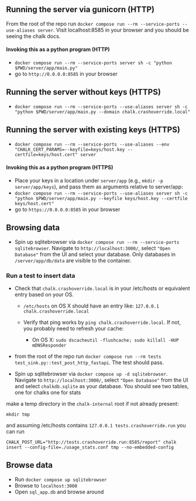 ## Running the server via gunicorn (HTTP)

From the root of the repo run `docker compose run --rm --service-ports --use-aliases server`. Visit
localhost:8585 in your browser and you should be seeing the chalk docs.

#### Invoking this as a python program (HTTP)

- `docker compose run --rm --service-ports server sh -c "python $PWD/server/app/main.py"`
- go to `http://0.0.0.0:8585` in your browser

## Running the server without keys (HTTPS)

- `docker compose run --rm --service-ports --use-aliases server sh -c "python $PWD/server/app/main.py --domain chalk.crashoverride.local"`

## Running the server with existing keys (HTTPS)

- `docker compose run --rm --service-ports --use-aliases --env "CHALK_CERT_PARAMS=--keyfile=keys/host.key --certfile=keys/host.cert" server`

#### Invoking this as a python program (HTTPS)

- Place your keys in a location under `server/app` (e.g., `mkdir -p server/app/keys`), and pass them as arguments
  relative to server/app:
- `docker compose run --rm --service-ports --use-aliases server sh -c "python $PWD/server/app/main.py --keyfile keys/host.key --certfile keys/host.cert"`
- go to `https://0.0.0.0:8585` in your browser

## Browsing data

- Spin up sqlitebrowser via `docker compose run --rm --service-ports sqlitebrowser`. Navigate to
  `http://localhost:3000/`, select `"Open Database"` from the UI and select
  your database. Only databases in `/server/app/db/data` are visible to the
  container.

### Run a test to insert data

- Check that `chalk.crashoverride.local` is in your /etc/hosts or equivalent
  entry based on your OS.

  - `/etc/hosts` on OS X should have an entry like:
    `127.0.0.1 chalk.crashoverride.local`
  - Verify that ping works by `ping chalk.crashoverride.local`. If not, you probably need to refresh your cache:

    - On OS X: `sudo dscacheutil -flushcache; sudo killall -HUP mDNSResponder`

- from the root of the repo run `docker compose run --rm tests test_sink.py::test_post_http_fastapi`.
  The test should pass.

- Spin up sqlitebrowser via `docker compose up -d sqlitebrowser`. Navigate to
  `http://localhost:3000/`, select `"Open Database"` from the UI and select `chalkdb.sqlite` as
  your database. You should see two tables, one for chalks one for stats

make a temp directory in the `chalk-internal` root if not already present:

`mkdir tmp`

and assuming /etc/hosts contains `127.0.0.1 tests.crashoverride.run` you can run

`CHALK_POST_URL="http://tests.crashoverride.run:8585/report" chalk insert --config-file=./usage_stats.conf tmp --no-embedded-config`

## Browse data

- Run `docker compose up sqlitebrowser`
- Browse to `localhost:3000`
- Open `sql_app.db` and browse around
